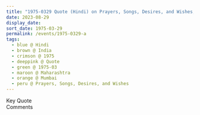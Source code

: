 ```yaml
---
title: "1975-0329 Quote (Hindi) on Prayers, Songs, Desires, and Wishes, Mumbai, Maharashtra, India"
date: 2023-08-29
display_date: 
sort_date: 1975-03-29
permalink: /events/1975-0329-a
tags:
  - blue @ Hindi
  - brown @ India
  - crimson @ 1975
  - deeppink @ Quote
  - green @ 1975-03
  - maroon @ Maharashtra
  - orange @ Mumbai
  - peru @ Prayers, Songs, Desires, and Wishes
---
```


<wave-list>
  <list-title color="green" width="75">Key Quote</list-title>
  <list-item color="BlanchedAlmond"  width="200"></list-item>
  <list-item color="Lavender"></list-item>
  <list-item color="BlanchedAlmond"></list-item>
</wave-list>

<br>

<wave-list>
  <list-title color="green" width="75">Comments</list-title>
  <list-item color="BlanchedAlmond"  width="200"></list-item>
  <list-item color="Lavender"></list-item>
  <list-item color="BlanchedAlmond"></list-item>
</wave-list>